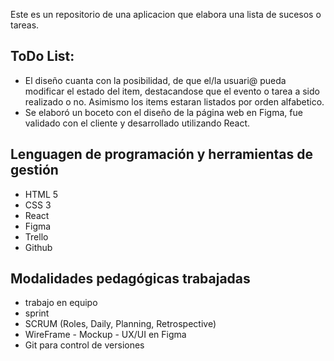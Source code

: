 Este es un repositorio de una aplicacion que elabora una lista de sucesos o tareas.

 ## ToDo List:
 - El diseño cuanta con la posibilidad, de que el/la usuari@ pueda modificar el estado
 del item, destacandose que el evento o tarea a sido realizado o no.
 Asimismo los items estaran listados por orden alfabetico.
 - Se elaboró un boceto con el diseño de la página web en Figma, fue validado con
 el cliente y desarrollado utilizando React. 
 
 ## Lenguagen de programación y herramientas de gestión
 - HTML 5
 - CSS 3
 - React
 - Figma
 - Trello
 - Github
 
  ## Modalidades pedagógicas trabajadas
  - trabajo en equipo 
  - sprint
  - SCRUM (Roles, Daily, Planning, Retrospective)
  - WireFrame - Mockup - UX/UI en Figma
  - Git para control de versiones
 
 

